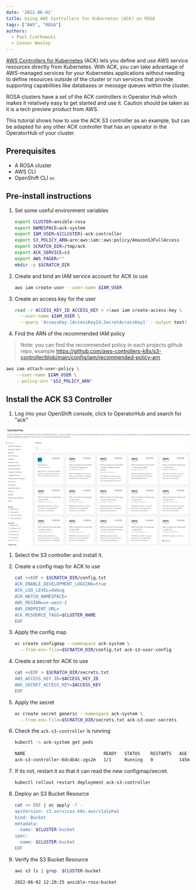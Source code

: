 ```yaml
---
date: '2022-06-02'
title: Using AWS Controllers for Kubernetes (ACK) on ROSA
tags: ["AWS", "ROSA"]
authors:
  - Paul Czarkowski
  - Connor Wooley
---
```


[AWS Controllers for Kubernetes](https://aws-controllers-k8s.github.io/community/docs/community/overview/) (ACK) lets you define and use AWS service resources directly from Kubernetes. With ACK, you can take advantage of AWS-managed services for your Kubernetes applications without needing to define resources outside of the cluster or run services that provide supporting capabilities like databases or message queues within the cluster.

ROSA clusters have a set of the ACK controllers in Operator Hub which makes it relatively easy to get started and use it. Caution should be taken as it is a tech preview product from AWS.

This tutorial shows how to use the ACK S3 controller as an example, but can be adapted for any other ACK controller that has an operator in the OperatorHub of your cluster.

## Prerequisites

* A ROSA cluster
* AWS CLI
* OpenShift CLI `oc`



## Pre-install instructions

1. Set some useful environment variables

   ```bash
   export CLUSTER=ansible-rosa
   export NAMESPACE=ack-system
   export IAM_USER=${CLUSTER}-ack-controller
   export S3_POLICY_ARN=arn:aws:iam::aws:policy/AmazonS3FullAccess
   export SCRATCH_DIR=/tmp/ack
   export ACK_SERVICE=s3
   export AWS_PAGER=""
   mkdir -p $SCRATCH_DIR
   ```

1. Create and bind an IAM service account for ACK to use

   ```bash
   aws iam create-user --user-name $IAM_USER
   ```

1. Create an access key for the user

   ```bash
   read -r ACCESS_KEY_ID ACCESS_KEY < <(aws iam create-access-key \
     --user-name $IAM_USER \
     --query 'AccessKey.[AccessKeyId,SecretAccessKey]' --output text)
   ```

1. Find the ARN of the recommended IAM policy

  > Note: you can find the recommended policy in each projects github repo, example https://github.com/aws-controllers-k8s/s3-controller/blob/main/config/iam/recommended-policy-arn

   ```bash
   aws iam attach-user-policy \
       --user-name $IAM_USER \
       --policy-arn "$S3_POLICY_ARN"
   ```

## Install the ACK S3 Controller

1. Log into your OpenShift console, click to OperatorHub and search for "ack"

  ![Operator Hub](./rosa-operatorhub-ack.png)

1. Select the S3 controller and install it.

1. Create a config map for ACK to use

   ```bash
   cat <<EOF > $SCRATCH_DIR/config.txt
   ACK_ENABLE_DEVELOPMENT_LOGGING=true
   ACK_LOG_LEVEL=debug
   ACK_WATCH_NAMESPACE=
   AWS_REGION=us-west-2
   AWS_ENDPOINT_URL=
   ACK_RESOURCE_TAGS=$CLUSTER_NAME
   EOF
   ```

1. Apply the config map

   ```bash
   oc create configmap --namespace ack-system \
     --from-env-file=$SCRATCH_DIR/config.txt ack-s3-user-config
   ```

1. Create a secret for ACK to use

   ```bash
   cat <<EOF > $SCRATCH_DIR/secrets.txt
   AWS_ACCESS_KEY_ID=$ACCESS_KEY_ID
   AWS_SECRET_ACCESS_KEY=$ACCESS_KEY
   EOF
   ```

1. Apply the secret

   ```bash
   oc create secret generic --namespace ack-system \
     --from-env-file=$SCRATCH_DIR/secrets.txt ack-s3-user-secrets
   ```

1. Check the `ack-s3-controller` is running

   ```bash
   kubectl -n ack-system get pods
   ```

   ```bash
   NAME                              READY   STATUS    RESTARTS   AGE
   ack-s3-controller-6dc4b4c-zgs2m   1/1     Running   0          145m
   ```

1. If its not, restart it so that it can read the new configmap/secret.

   ```bash
   kubectl rollout restart deployment ack-s3-controller
   ```

1. Deploy an S3 Bucket Resource

   ```bash
   cat << EOF | oc apply -f -
   apiVersion: s3.services.k8s.aws/v1alpha1
   kind: Bucket
   metadata:
     name: $CLUSTER-bucket
   spec:
     name: $CLUSTER-bucket
   EOF
   ```

1. Verify the S3 Bucket Resource

   ```bash
   aws s3 ls | grep  $CLUSTER-bucket
   ```

   ```
   2022-06-02 12:20:25 ansible-rosa-bucket
   ```
